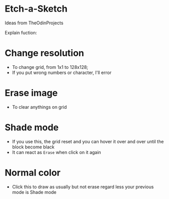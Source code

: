 # Etch-a-Sketch
Ideas from TheOdinProjects

Explain fuction:
# Change resolution
+ To change grid, from 1x1 to 128x128;
+ If you put wrong numbers or character, I'll error

# Erase image
+ To clear anythings on grid

# Shade mode
+ If you use this, the grid reset and you can hover it over and over until the block become black
+ It can react as `Erase` when click on it again

# Normal color
+ Click this to draw as usually but not erase regard less your previous mode is Shade mode
